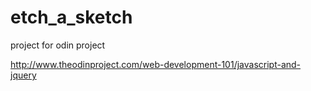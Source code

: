 # etch_a_sketch
project for odin project

http://www.theodinproject.com/web-development-101/javascript-and-jquery